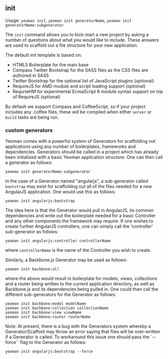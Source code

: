 
## init

Usage: `yeoman init`, `yeoman init generatorName`, `yeoman init generatorName:subgenerator`

The `init` command allows you to kick-start a new project by asking a number of questions
about what you would like to include. These answers are used to scaffold out a file structure
for your new application. 

The default init template is based on:

* HTML5 Boilerplate for the main base
* Compass Twitter Bootstrap for the SASS files as the CSS files are authored in SASS
* Twitter Bootstrap for the optional list of JavaScript plugins (optional)
* RequireJS for AMD module and script loading support (optional)
* RequrieHM for experimental EcmaScript 6 module syntax support on top of RequireJS (optional)

By default we support Compass and CoffeeScript, so if your project includes any .coffee files, these will be 
compiled when either `server` or `build` tasks are being run.

### custom generators

Yeoman comes with a powerful system of Generators for scaffolding out applications using any number
of boilerplates, frameworks and dependencies. Generators should be called in a project which has already
been initialized with a basic Yeoman application structure. One can then call a generator as follows:

```shell
yeoman init generatorName:subgenerator
```

In the case of a Generator named "angularjs", a sub-generator called `bootstrap` may exist for scaffolding
out all of the files needed for a new AngularJS application. One would use this as follows:

```shell
yeoman init angularjs:bootstrap
```

The idea here is that the Generator would pull in AngularJS, its common dependencies and write out the
boilerplate needed for a basic Controller and any other components the framework may require. If one 
wishes to create further AngularJS controllers, one can simply call the 'controller' sub-generator as 
follows:

```shell
yeoman init angularjs:controller controllerName
```

where `controllerName` is the name of the Controller you wish to create.

Similarly, a Backbone.js Generator may be used as follows:

```shell
yeoman init backbone:all
```

where the above would result in boilerplate for models, views, collections and a router being written to
the current application directory, as well as Backbone.js and its dependencies being pulled in. One could
then call the different sub-generators for the Generator as follows:

```
yeoman init backbone:model modelName
yeoman init backbone:collection collectionName
yeoman init backbone:view viewName
yeoman init backbone:router routerName
```

Note: At present, there is a bug with the Generators system whereby a Generator/Scaffold may throw an 
error saying that files will be over-written if a Generator is called. To workaround this issue one should
pass the `--force`` flag to the Generator as follows:

```shell
yeoman init angularjs:bootstrap --force
```

